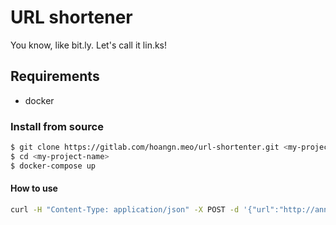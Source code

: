 # URL shortener
You know, like bit.ly.
Let's call it lin.ks!

## Requirements
* docker

### Install from source

```bash
$ git clone https://gitlab.com/hoangn.meo/url-shortenter.git <my-project-name>
$ cd <my-project-name>
$ docker-compose up
```

#### How to use
```bash
curl -H "Content-Type: application/json" -X POST -d '{"url":"http://anninhthudo.vn/quan-su/163.antd"}' http://localhost:5000/
```

